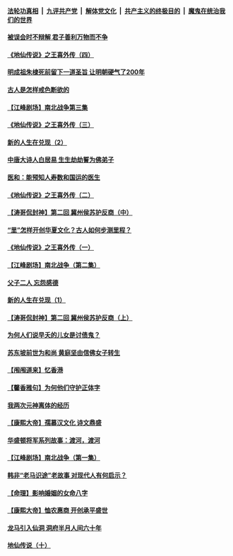 

####  [法轮功真相](../../../../basic/blob/master/README.md?t=07271902) &nbsp;|&nbsp; [九评共产党](../../../../9ping.md/blob/master/README.md?t=07271902) &nbsp;|&nbsp; [解体党文化](../../../../jtdwh.md/blob/master/README.md?t=07271902)  &nbsp;|&nbsp; [共产主义的终极目的](../../../../gczydzjmd.md/blob/master/README.md?t=07271902) &nbsp;|&nbsp; [魔鬼在统治我们的世界](../../../../mgztzwmdsj.md/blob/master/README.md?t=07271902) 

#### [被误会时不辩解 君子善利万物而不争](../pages/prog647/a102903313.md?t=07271902) 

#### [《地仙传说》之王喜外传（四）](../pages/prog647/a102903307.md?t=07271902) 

#### [明成祖朱棣死前留下一道圣旨 让明朝硬气了200年](../pages/prog647/a102900492.md?t=07271902) 

#### [古人是怎样戒色断欲的](../pages/prog647/a102902814.md?t=07271902) 

#### [【江峰剧场】南北战争第三集](../pages/prog647/a102902721.md?t=07271902) 

#### [《地仙传说》之王喜外传（三）](../pages/prog647/a102902177.md?t=07271902) 

#### [新的人生在兑现（2）](../pages/prog647/a102902168.md?t=07271902) 

#### [中唐大诗人白居易 生生劫劫誓为佛弟子](../pages/prog647/a102901236.md?t=07271902) 

#### [医和：能预知人寿数和国运的医生](../pages/prog647/a102901230.md?t=07271902) 

#### [《地仙传说》之王喜外传（二）](../pages/prog647/a102901224.md?t=07271902) 

#### [【涛哥侃封神】第二回 冀州侯苏护反商（中）](../pages/prog647/a102901013.md?t=07271902) 

#### [“里”怎样开创华夏文化？古人如何步测里程？](../pages/prog647/a102900304.md?t=07271902) 

#### [《地仙传说》之王喜外传（一）](../pages/prog647/a102900294.md?t=07271902) 

#### [【江峰剧场】南北战争（第二集）](../pages/prog647/a102900110.md?t=07271902) 

#### [父子二人 忘怨感德](../pages/prog647/a102899550.md?t=07271902) 

#### [新的人生在兑现（1）](../pages/prog647/a102899531.md?t=07271902) 

#### [【涛哥侃封神】第二回 冀州侯苏护反商（上）](../pages/prog647/a102899429.md?t=07271902) 

#### [为何人们说早夭的儿女是讨债鬼？](../pages/prog647/a102898632.md?t=07271902) 

#### [苏东坡前世为和尚 黄庭坚由信佛女子转生](../pages/prog647/a102898624.md?t=07271902) 

#### [【闱闱道来】忆香港](../pages/prog647/a102898533.md?t=07271902) 

#### [【馨香雅句】为何他们守护正体字](../pages/prog647/a102897749.md?t=07271902) 

#### [我两次元神离体的经历](../pages/prog647/a102897746.md?t=07271902) 

#### [【康熙大帝】孺慕汉文化 诗文鼎盛](../pages/prog647/a102897642.md?t=07271902) 

#### [华盛顿将军系列故事：渡河，渡河](../pages/prog647/a102897198.md?t=07271902) 

#### [【江峰剧场】南北战争（第一集）](../pages/prog647/a102897188.md?t=07271902) 

#### [韩非“老马识途”老故事 对现代人有何启示？](../pages/prog647/a102896712.md?t=07271902) 

#### [【命理】影响婚姻的女命八字](../pages/prog647/a102896664.md?t=07271902) 

#### [【康熙大帝】恤农惠商 开创承平盛世](../pages/prog647/a102896507.md?t=07271902) 

#### [龙马引入仙洞 洞府半月人间六十年](../pages/prog647/a102895864.md?t=07271902) 

#### [地仙传说（十）](../pages/prog647/a102895856.md?t=07271902) 

